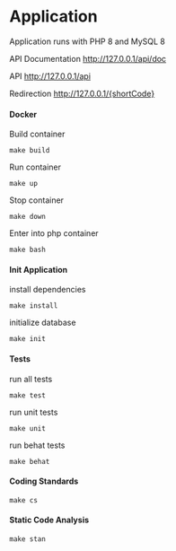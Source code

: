 # Application

Application runs with PHP 8 and MySQL 8

API Documentation http://127.0.0.1/api/doc

API http://127.0.0.1/api

Redirection http://127.0.0.1/{shortCode}

#### Docker

Build container

```
make build
```

Run container

```
make up
```

Stop container

```
make down
```

Enter into php container

```
make bash
```

#### Init Application

install dependencies

```
make install
``` 

initialize database

```
make init
``` 

#### Tests

run all tests

```
make test
``` 

run unit tests

```
make unit
``` 

run behat tests

```
make behat
``` 

#### Coding Standards

```
make cs
``` 

#### Static Code Analysis

```
make stan
``` 
